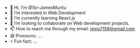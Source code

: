 - 👋 Hi, I’m @Sir-JamesMuritu
- 👀 I’m interested in Web Development
- 🌱 I’m currently learning React.js
- 💞️ I’m looking to collaborate on Web development projects.
- 📫 How to reach me through my email: jemo7158@gmail.com
- 😄 Pronouns: ...
- ⚡ Fun fact: ...

<!---
Sir-JamesMuritu/Sir-JamesMuritu is a ✨ special ✨ repository because its `README.md` (this file) appears on your GitHub profile.
You can click the Preview link to take a look at your changes.
--->
